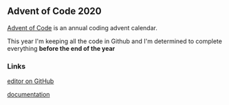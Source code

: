 ## Advent of Code 2020

[Advent of Code](https://adventofcode.com/) is an annual coding advent calendar.

This year I'm keeping all the code in Github and I'm determined to complete everything **before the end of the year**

### Links

[editor on GitHub](https://github.com/thyphenj/AoC20/edit/master/README.md)

[documentation](https://docs.github.com/categories/github-pages-basics/)
